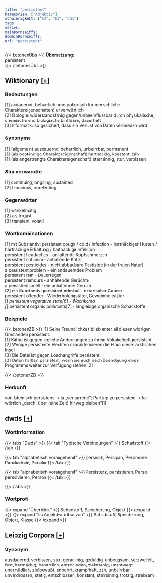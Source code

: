 ```yaml
---
title: "persistent"
kategorien: ["Adjektiv"]
schwierigkeit: ["k3", "h2", "r20"]
tags:
series:
mainDornseiffs:
domainDornseiffs:
url: "persistent"
---
```


{{< betonenÜbs >}}
**Übersetzung:**  
persistent  
{{< /betonenÜbs >}}

## Wiktionary [[+](https://de.wiktionary.org/wiki/persistent)]

### Bedeutungen
[1] andauernd, beharrlich; (metaphorisch für menschliche Charaktereigenschaften) unverwüstlich  
[2] Biologie: widerstandsfähig gegen/unbeeinflussbar durch physikalische, chemische und biologische Einflüsse; dauerhaft  
[3] Informatik: so gesichert, dass ein Verlust von Daten vermieden wird  

### Synonyme
[1] (allgemein) ausdauernd, beharrlich, unbeirrbar, permanent  
[1] (als beständige Charaktereigenschaft) hartnäckig, konstant, zäh  
[1] (als angestrengte Charaktereigenschaft) starrsinnig, stur, verbissen  

### Sinnverwandte
[1] continuing, ongoing, sustained  
[2] tenacious, unrelenting  

### Gegenwörter
[1] wankelmütig  
[2] als Irrgast  
[3] transient, volatil  

### Wortkombinationen
[1] mit Substantiv: persistent cough / cold / infection - hartnäckiger Husten / hartnäckige Erkältung / hartnäckige Infektion   
persistent headaches - anhaltende Kopfschmerzen  
persistent criticism - anhaltende Kritik  
persistent pesticides - nicht abbaubare Pestizide (in der freien Natur)  
a persistent problem - ein andauerndes Problem  
persistent rain - Dauerregen  
persistent rumours - anhaltende Gerüchte  
a persistent smell - ein anhaltender Geruch  
[2] mit Substantiv: persistent criminal - notorischer Gauner   
persistent offender - Wiederholungstäter, Gewohnheitstäter  
[*] persistent vegetative state[6] - Wachkoma  
[*] persistent organic pollutants[7] - langlebige organische Schadstoffe  

### Beispiele
{{< betonenZB >}}
[1] Seine Freundlichkeit blieb unter all diesen widrigen Umständen persistent.  
[1] Käthe ist gegen jegliche Andeutungen zu ihrem Vokabelheft persistent.  
[2] Wenige persistente Flechten charakterisieren die Flora dieser arktischen Insel.  
[3] Die Datei ist gegen Löschangriffe persistent.  
[3] Daten heißen persistent, wenn sie auch nach Beendigung eines Programms weiter zur Verfügung stehen.[2]  

{{< /betonenZB >}}
### Herkunft
von lateinisch persistens → la „verharrend“; Partizip zu persistere → la: wörtlich „durch, über (eine Zeit) hinweg bleiben“[1]  



## dwds [[+](https://www.dwds.de/wb/persistent)]

### Wortinformation
{{< tabs "Dwds" >}}
{{< tab "Typische Verbindungen" >}}
Schadstoff
{{< /tab >}}

{{< tab "alphabetisch vorangehend" >}}
persisch, Persipan, Persimone, Persilschein, Persiko
{{< /tab >}}

{{< tab "alphabetisch vorangehend" >}}
Persistenz, persistieren, Perso, persolvieren, Person
{{< /tab >}}

{{< /tabs >}}

### Wortprofil
{{< expand "Überblick" >}} Schadstoff, Speicherung, Objekt {{< /expand >}}
{{< expand "ist Adjektivattribut von" >}} Schadstoff, Speicherung, Objekt, Klasse {{< /expand >}}

## Leipzig Corpora [[+](https://corpora.uni-leipzig.de/en/res?word=persistent&corpusId=deu_newscrawl-public_2018)]


### Synonym
ausdauernd, verbissen, stur, geradlinig, geduldig, unbeugsam, verzweifelt, fest, hartnäckig, beharrlich, entschieden, zielstrebig, unentwegt, unermüdlich, zielbewußt, unbeirrt, krampfhaft, zäh, unbeirrbar, unverdrossen, stetig, entschlossen, konstant, starrsinnig, trotzig, strebsam

